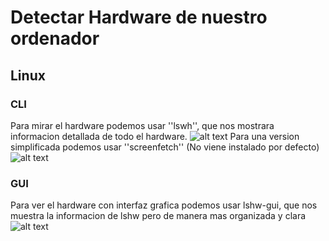 # Detectar Hardware de nuestro ordenador
## Linux
### CLI
Para mirar el hardware podemos usar ''lswh'', que nos mostrara informacion detallada de todo el hardware.
![alt text](/hw/2.png "2")
Para una version simplificada podemos usar ''screenfetch'' (No viene instalado por defecto)
![alt text](/hw/1.png "2")
### GUI
Para ver el hardware con interfaz grafica podemos usar lshw-gui, que nos muestra la informacion de lshw pero de manera mas organizada y clara
![alt text](/hw/2.png "3")